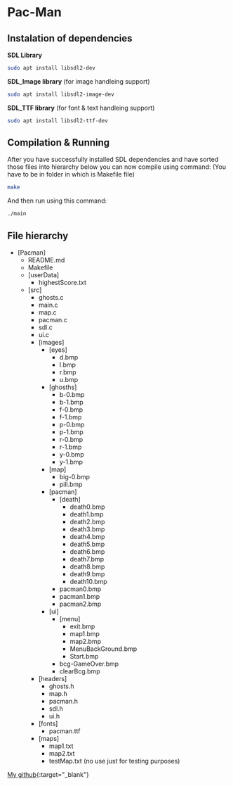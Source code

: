 # Pac-Man
## Instalation of dependencies
**SDL Library**
```bash
sudo apt install libsdl2-dev
```
**SDL_Image library** (for image handleing support)
```bash
sudo apt install libsdl2-image-dev
```
**SDL_TTF library** (for font & text handleing support)
```bash
sudo apt install libsdl2-ttf-dev
```

## Compilation & Running
After you have successfully installed SDL dependencies and have sorted those files into hierarchy below you can now compile using command:
(You have to be in folder in which is Makefile file)
```bash
make
```
And then run using this command:
```bash
./main
```

## File hierarchy
+ [Pacman]
    + README.md
    + Makefile
    + [userData]
        + highestScore.txt
    + [src]
        + ghosts.c
        + main.c
        + map.c
        + pacman.c
        + sdl.c
        + ui.c
        + [images]
            + [eyes]
                + d.bmp
                + l.bmp
                + r.bmp
                + u.bmp
            + [ghosths]
                + b-0.bmp
                + b-1.bmp
                + f-0.bmp
                + f-1.bmp
                + p-0.bmp
                + p-1.bmp
                + r-0.bmp
                + r-1.bmp
                + y-0.bmp
                + y-1.bmp
            + [map]
                + big-0.bmp
                + pill.bmp
            + [pacman]
                + [death]
                    + death0.bmp
                    + death1.bmp
                    + death2.bmp
                    + death3.bmp
                    + death4.bmp
                    + death5.bmp
                    + death6.bmp
                    + death7.bmp
                    + death8.bmp
                    + death9.bmp
                    + death10.bmp
                + pacman0.bmp
                + pacman1.bmp
                + pacman2.bmp
            + [ui]
                + [menu]
                    + exit.bmp
                    + map1.bmp
                    + map2.bmp
                    + MenuBackGround.bmp
                    + Start.bmp
                + bcg-GameOver.bmp
                + clearBcg.bmp
        + [headers]
            + ghosts.h
            + map.h
            + pacman.h
            + sdl.h
            + ui.h
        + [fonts]
            + pacman.ttf
        + [maps]
            + map1.txt
            + map2.txt
            + testMap.txt (no use just for testing purposes)

[My github](https://github.com/HankeMat){:target="_blank"}